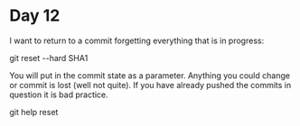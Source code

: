 # Day 12

I want to return to a commit forgetting everything that is in progress:

git reset --hard SHA1

You will put in the commit state as a parameter. Anything you could change or commit is lost (well not quite).
If you have already pushed the commits in question it is bad practice.

git help reset
